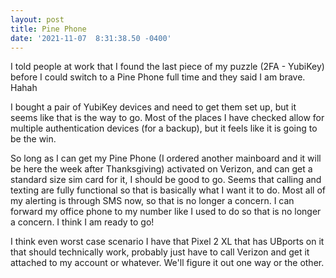 ```yaml
--- 
layout: post 
title: Pine Phone 
date: '2021-11-07  8:31:38.50 -0400' 
--- 
```

I told people at work that I found the last piece of my puzzle (2FA - YubiKey) before I could switch to a Pine 
Phone full time and they said I am brave. Hahah

I bought a pair of YubiKey devices and need to get them set up, but it seems like that is the way to go. Most of 
the places I have checked allow for multiple authentication devices (for a backup), but it feels like it is 
going to be the win. 

So long as I can get my Pine Phone (I ordered another mainboard and it will be here the week after Thanksgiving) 
activated on Verizon, and can get a standard size sim card for it, I should be good to go. Seems that calling 
and texting are fully functional so that is basically what I want it to do. Most all of my alerting is through 
SMS now, so that is no longer a concern. I can forward my office phone to my number like I used to do so that is 
no longer a concern. I think I am ready to go!

I think even worst case scenario I have that Pixel 2 XL that has UBports on it that should technically work, 
probably just have to call Verizon and get it attached to my account or whatever. We'll figure it out one way or 
the other. 
